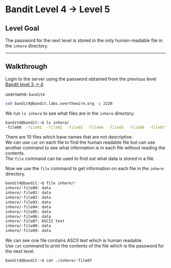 # Bandit Level 4 -> Level 5

## Level Goal   
The password for the next level is stored in the only human-readable file in the `inhere` directory.

---

## Walkthrough

Login to the server using the password obtained from the previous level [Bandit level 3 -> 4](../bandit03-04/README.md). 

username: `bandit4` 

```bash
ssh bandit4@bandit.labs.overthewire.org -p 2220
```

We run `ls inhere` to see what files are in the `inhere` directory.  

```bash
bandit4@bandit:~$ ls inhere/
-file00  -file01  -file02  -file03  -file04  -file05  -file06  -file07  -file08  -file09
```

There are 10 files which have names that are not descriptive.  
We can use `cat` on each file to find the human readable file but can use another command to see what information is in each file without reading the contents.  
The `file` command can be used to find out what data is stored in a file.  

Now we use the `file` command to get information on each file in the `inhere` directory.  

```bash
bandit4@bandit:~$ file inhere/*  
inhere/-file00: data 
inhere/-file01: data  
inhere/-file02: data
inhere/-file03: data
inhere/-file04: data 
inhere/-file05: data 
inhere/-file06: data
inhere/-file07: ASCII text
inhere/-file08: data
inhere/-file09: data
```

We can see one file contains ASCII text which is human readable.  
Use `cat` command to print the contents of the file which is the password for the next level.

```bash
bandit4@bandit:~$ cat ./inhere/-file07
```